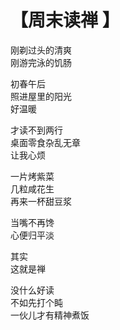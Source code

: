 # 【周末读禅 】

刚剃过头的清爽  
刚游完泳的饥肠 

初春午后  
照进屋里的阳光  
好温暖 

才读不到两行  
桌面零食杂乱无章  
让我心烦

一片烤紫菜  
几粒咸花生  
再来一杯甜豆浆

当嘴不再馋  
心便归平淡  

其实  
这就是禅

没什么好读  
不如先打个盹  
一伙儿才有精神煮饭
